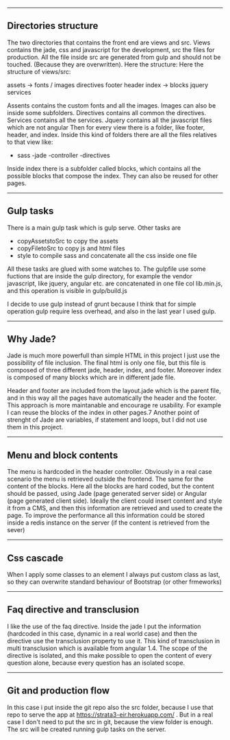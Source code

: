 -------------------------------------------------
Directories structure
-------------------------------------------------

The two directories that contains the front end are views and src.
Views contains the jade, css and javascript for the development, src the files for production. All the file inside src are generated from gulp and should not be touched. (Because they are overwritten).
Here the structure:
Here the structure of views/src:

assets -> fonts / images
directives
footer
header
index -> blocks
jquery
services

Assents contains the custom fonts and all the images. Images can also be inside some subfolders.
Directives contains all common the directives.
Services contains all the services.
Jquery contains all the javascript files which are not angular
Then for every view there is a folder, like footer, header, and index. Inside this kind of folders there are all the files relatives to that view like:
- sass
-jade
-controller
-directives

Inside index there is a subfolder called blocks, which contains all the possible blocks that compose the index. They can also be reused for other pages.

-------------------------------------------------
Gulp tasks
-------------------------------------------------

There is a main gulp task which is gulp serve.
Other tasks are
 - copyAssetstoSrc to copy the assets
 - copyFiletoSrc to copy js and html files
 - style to compile sass and concatenate all the css inside one file

 All these tasks are glued with some watches to.
 The gulpfile use some fuctions that are inside the gulp directory, for example the vendor javascript, like jquery, angular etc. are concatenated in one file col lib.min.js, and this operation is visible in gulp/build.js

I decide to use gulp instead of grunt because I think that for simple operation gulp require less overhead, and also in the last year I used gulp.

-------------------------------------------------
Why Jade? 
-------------------------------------------------

Jade is much more powerfull than simple HTML in this project I just use the possibility of file inclusion. 
The final html is only one file, but this file is composed of three different jade, header, index, and footer. Moreover index is composed of many blocks which are in different jade file.

Header and footer are included from the layout.jade which is the parent file, and in this way all the pages have automatically the header and the footer. This approach is more maintanable and encourage re usability. For example I can reuse the blocks of the index in other pages.7
Another point of strenght of Jade are variables, if statement and loops, but I did not use them in this project.

-------------------------------------------------
Menu and block contents
-------------------------------------------------
The menu is hardcoded in the header controller. Obviously in a real case scenario the menu is retrieved outside the frontend. The same for the content of the blocks. Here all the blocks are hard coded, but the content should be passed, using Jade (page generated server side) or Angular (page generated client side). 
Ideally the client could insert content and style it from a CMS, and then this information are retrieved and used to create the page. To improve the performance all this information could be stored inside a redis instance on the server (if the content is retrieved from the sever)

-------------------------------------------------
Css cascade
-------------------------------------------------
When I apply some classes to an element I always put custom class as last, so they can overwrite standard behaviour of Bootstrap (or other frmeworks)

-------------------------------------------------
Faq directive and transclusion
-------------------------------------------------
I like the use of the faq directive. Inside the jade I put the information (hardcoded in this case, dynamic in a real world case) and then the directive use the transclusion property to use it. This kind of transclusion in multi transclusion which is available from angular 1.4.
The scope of the directive is isolated, and this make possible to open the content of every question alone, because every question has an isolated scope.

-------------------------------------------------
Git and production flow
-------------------------------------------------

In this case i put inside the git repo also the src folder, because I use that repo to serve the app at https://strata3-eir.herokuapp.com/ .
But in a real case I don't need to put the src in git, because the view folder is enough. The src will be created running gulp tasks on the server.